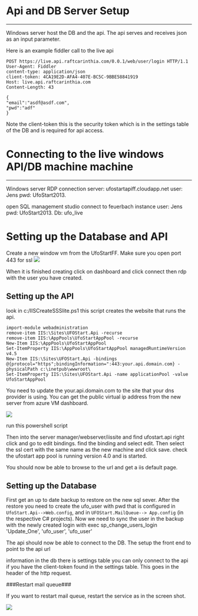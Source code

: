 # Api and DB Server Setup #

----------

Windows server host the DB and the api.
The api serves and receives json as an input parameter.

Here is an example fiddler call to the live api

    POST https://live.api.raftcarinthia.com/0.0.1/web/user/login HTTP/1.1
    User-Agent: Fiddler
    content-type: application/json
    client-token: 4CA19E2D-AFA4-407E-BC5C-9BBE58841919
    Host: live.api.raftcarinthia.com
    Content-Length: 43
    
    {
    "email":"asdf@asdf.com",
    "pwd":"adf"
    }
    
Note the client-token this is the security token which is in the settings table of the DB and is required for api access.

# Connecting to the live windows API/DB machine machine #

----------

Windows server RDP connection
server: ufostartapiff.cloudapp.net
user: Jens
pwd: UfoStart2013.


open SQL management studio
connect to feuerbach instance
user: Jens
pwd: UfoStart2013.
Db: ufo_live


# Setting up the Database and API #
Create a new window vm from the UfoStartFF.
Make sure you open port 443 for ssl
<img src="https://raw.github.com/UFOstart/UFOStartApi/master/docs/UfoStartHttpsPort.PNG"/>

When it is finished creating click on dashboard and click connect
then rdp with the user you have created.

## Setting up the API ##
look in c:/IISCreateSSSIite.ps1
this script creates the website that runs the api.

    import-module webadministration
    remove-item IIS:\Sites\UFOStart.Api -recurse
    remove-item IIS:\AppPools\UfoStartAppPool -recurse
    New-Item IIS:\AppPools\UfoStartAppPool
    Set-ItemProperty IIS:\AppPools\UfoStartAppPool managedRuntimeVersion v4.5
    New-Item IIS:\Sites\UFOStart.Api -bindings @{protocol="https";bindingInformation=":443:your.api.domain.com} -physicalPath c:\inetpub\wwwroot\
    Set-ItemProperty IIS:\Sites\UFOStart.Api -name applicationPool -value UfoStartAppPool

You need to update the your.api.domain.com to the site that your dns provider is using.
You can get the public virtual ip address from the new server from azure VM dashboard.

<img src="https://raw.github.com/UFOstart/UFOStartApi/master/docs/UFOAzureIp.PNG"/>

run this powershell script

Then into the server manager/webserver/iissite and find ufostart.api
right click and go to edit bindings. find the binding and select edit.
Then select the ssl cert with the same name as the new machine and click save.
check the ufostart app pool is running version 4.0 and is started. 

You should now be able to browse to the url and get a iis default page.

## Setting up the Database ##
First get an up to date  backup to restore on the new sql sever.
After the restore you need to create the ufo_user with pwd that is configured in <code>UfoStart.Api-->Web.config</code>, and in <code>UFOStart.MailQueue--> App.config</code> (in the respective C# projects).
Now we need to sync the user in the backup with the newly created login with 
    exec sp_change_users_login 'Update_One', 'ufo_user', 'ufo_user'


The api should now be able to connect to the DB.
The setup the front end to point to the api url


information 
in the db there is settings table
you can only connect to the api if you have the client-token found in the settings table. This goes in the header of the http request.


###Restart mail queue###

If you want to restart mail queue, restart the service as in the screen shot.

 <img src="https://raw.github.com/UFOstart/UFOStartApi/master/docs/UfoStartMailQueue.PNG"/>